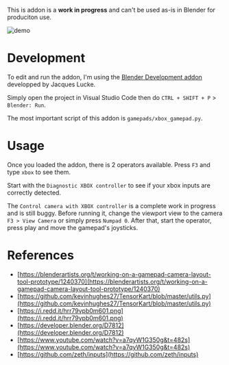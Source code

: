 This is addon is a **work in progress** and can't be used as-is in Blender for produciton use.

![demo](https://blenderartists.org/uploads/default/original/4X/e/a/9/ea9dd3b634f92a891d6afd0f069e71de93830a68.gif)

# Development

To edit and run the addon, I'm using the [Blender Development addon](https://marketplace.visualstudio.com/items?itemName=JacquesLucke.blender-development) developped by Jacques Lucke.

Simply open the project in Visual Studio Code then do `CTRL + SHIFT + P` > `Blender: Run`.

The most important script of this addon is `gamepads/xbox_gamepad.py`.

# Usage

Once you loaded the addon, there is 2 operators available. Press `F3` and type `xbox` to see them.

Start with the `Diagnostic XBOX controller` to see if your xbox inputs are correctly detected.

The `Control camera with XBOX controller` is a complete work in progress and is still buggy. Before running it, change the viewport view to the camera `F3 > View Camera` or simply press `Numpad 0`. After that, start the operator, press play and move the gamepad's joysticks.

# References

- [https://blenderartists.org/t/working-on-a-gamepad-camera-layout-tool-prototype/1240370](https://blenderartists.org/t/working-on-a-gamepad-camera-layout-tool-prototype/1240370)
- [https://github.com/kevinhughes27/TensorKart/blob/master/utils.py](https://github.com/kevinhughes27/TensorKart/blob/master/utils.py)
- [https://i.redd.it/hrr79vpb0m601.png](https://i.redd.it/hrr79vpb0m601.png)
- [https://developer.blender.org/D7812](https://developer.blender.org/D7812)
- [https://www.youtube.com/watch?v=a7qyW1G350g&t=482s](https://www.youtube.com/watch?v=a7qyW1G350g&t=482s)
- [https://github.com/zeth/inputs](https://github.com/zeth/inputs)